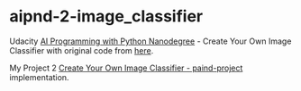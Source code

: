 # aipnd-2-image_classifier

Udacity [AI Programming with Python Nanodegree](https://www.udacity.com/course/ai-programming-python-nanodegree--nd089) - Create Your Own Image Classifier with original code from [here](https://github.com/udacity/aipnd-project).

My Project 2 [Create Your Own Image Classifier - paind-project](https://github.com/udacity/aipnd-project) implementation.
